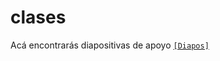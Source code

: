 # clases

Acá encontrarás diapositivas de apoyo [`[Diapos]`](https://naditas.github.io/clases/clase1.html ) 
